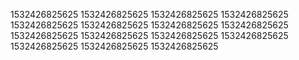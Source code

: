 1532426825625
1532426825625
1532426825625
1532426825625
1532426825625
1532426825625
1532426825625
1532426825625
1532426825625
1532426825625
1532426825625
1532426825625
1532426825625
1532426825625
1532426825625